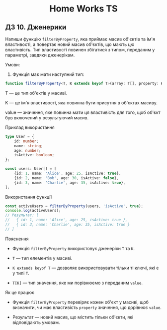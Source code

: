 # <center> Home Works TS </center>

## ДЗ 10. Дженерики

Напиши функцію `filterByProperty`, яка приймає масив об'єктів та ім'я властивості, а повертає новий масив об'єктів, що
мають цю властивість. Тип властивості повинен збігатися з типом, переданим у параметрі, завдяки дженерікам.

Умови:

1. Функція має мати наступний тип:

```TypeScript 
function filterByProperty<T, K extends keyof T>(array: T[], property: K, value: T[K]): T[]
```

T — це тип об'єктів у масиві.

K — це ім'я властивості, яка повинна бути присутня в об'єктах масиву.

value — значення, яке повинна мати ця властивість для того, щоб об'єкт був включений у результуючий масив.

Приклад використання

```TypeScript 
type User = {
    id: number;
    name: string;
    age: number;
    isActive: boolean;
};

const users: User[] = [
    {id: 1, name: 'Alice', age: 25, isActive: true},
    {id: 2, name: 'Bob', age: 30, isActive: false},
    {id: 3, name: 'Charlie', age: 35, isActive: true},
];
```

Використання функції

```TypeScript 
const activeUsers = filterByProperty(users, 'isActive', true);
console.log(activeUsers);
// Результат: [
//   { id: 1, name: 'Alice', age: 25, isActive: true },
//   { id: 3, name: 'Charlie', age: 35, isActive: true }
// ]

```

Пояснення

- Функція `filterByProperty` використовує дженеріки `T` та `K`.

- `T` — тип елементів у масиві.

- `K extends keyof T` — дозволяє використовувати тільки ті ключі, які є у типі `T`.

- `T[K]` — тип значення, яке ми порівнюємо з переданим `value`.

Як це працює

- Функція `filterByProperty` перевіряє кожен об'єкт у масиві, щоб визначити, чи має властивість `property` значення, що
  дорівнює `value`.

- Результат — новий масив, що містить тільки об'єкти, які відповідають умовам.

